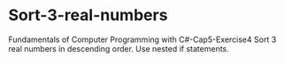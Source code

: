 # Sort-3-real-numbers
Fundamentals of Computer Programming with C#-Cap5-Exercise4
Sort 3 real numbers in descending order. Use nested if statements.
